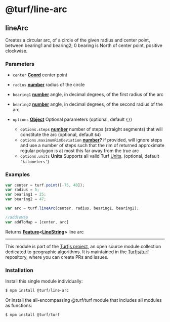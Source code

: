 # @turf/line-arc

<!-- Generated by documentation.js. Update this documentation by updating the source code. -->

## lineArc

Creates a circular arc, of a circle of the given radius and center point, between bearing1 and bearing2;
0 bearing is North of center point, positive clockwise.

### Parameters

*   `center` **[Coord][1]** center point
*   `radius` **[number][2]** radius of the circle
*   `bearing1` **[number][2]** angle, in decimal degrees, of the first radius of the arc
*   `bearing2` **[number][2]** angle, in decimal degrees, of the second radius of the arc
*   `options` **[Object][3]** Optional parameters (optional, default `{}`)

    *   `options.steps` **[number][2]** number of steps (straight segments) that will constitute the arc (optional, default `64`)
    *   `options.maximumRimDeviation` **[number][2]?** if provided, will ignore steps and use a number of steps such that the rim of returned approximate regular polygon is at most this far away from the true arc
    *   `options.units` **Units** Supports all valid Turf [Units][4]. (optional, default `'kilometers'`)

### Examples

```javascript
var center = turf.point([-75, 40]);
var radius = 5;
var bearing1 = 25;
var bearing2 = 47;

var arc = turf.lineArc(center, radius, bearing1, bearing2);

//addToMap
var addToMap = [center, arc]
```

Returns **[Feature][5]<[LineString][6]>** line arc

[1]: https://tools.ietf.org/html/rfc7946#section-3.1.1

[2]: https://developer.mozilla.org/docs/Web/JavaScript/Reference/Global_Objects/Number

[3]: https://developer.mozilla.org/docs/Web/JavaScript/Reference/Global_Objects/Object

[4]: https://turfjs.org/docs/api/types/Units

[5]: https://tools.ietf.org/html/rfc7946#section-3.2

[6]: https://tools.ietf.org/html/rfc7946#section-3.1.4

<!-- This file is automatically generated. Please don't edit it directly. If you find an error, edit the source file of the module in question (likely index.js or index.ts), and re-run "yarn docs" from the root of the turf project. -->

---

This module is part of the [Turfjs project](https://turfjs.org/), an open source module collection dedicated to geographic algorithms. It is maintained in the [Turfjs/turf](https://github.com/Turfjs/turf) repository, where you can create PRs and issues.

### Installation

Install this single module individually:

```sh
$ npm install @turf/line-arc
```

Or install the all-encompassing @turf/turf module that includes all modules as functions:

```sh
$ npm install @turf/turf
```
